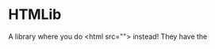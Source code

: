 # HTMLib
A library where you do &lt;html src=""> instead!
They have the <style> and <script> tags instead.
  Shifted to htmlib.glitch.me
